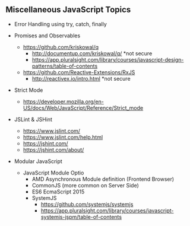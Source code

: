 ## Miscellaneous JavaScript Topics

- Error Handling using try, catch, finally

- Promises and Observables
  - https://github.com/kriskowal/q
    - http://documentup.com/kriskowal/q/ *not secure
    - https://app.pluralsight.com/library/courses/javascript-design-patterns/table-of-contents
  - https://github.com/Reactive-Extensions/RxJS
    - http://reactivex.io/intro.html *not secure

- Strict Mode
  - https://developer.mozilla.org/en-US/docs/Web/JavaScript/Reference/Strict_mode

- JSLint & JSHint
  - https://www.jslint.com/
  - https://www.jslint.com/help.html
  - https://jshint.com/
  - https://jshint.com/about/

- Modular JavaScript
  - JavaScript Module Optio
    - AMD Asynchronous Module definition (Frontend Browser)
    - CommonJS (more common on Server Side)
    - ES6 EcmaScript 2015
    - SystemJS
      - https://github.com/systemjs/systemjs
      - https://app.pluralsight.com/library/courses/javascript-systemjs-jspm/table-of-contents